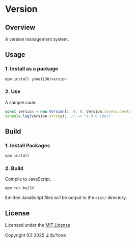 # Version

## Overview

A version management system.

## Usage

### 1. Install as a package

```bash
npm install yone1130/version
```

### 2. Use
A sample code:
```js
const version = new Version(1, 0, 0, Version.levels.dev);
console.log(version.string);  // => "1.0.0 (dev)"
```

## Build

### 1. Install Packages

```bash
npm install
```

### 2. Build

Compile to JavaScript.

```bash
npm run build
```

Emitted JavaScript files will be output to the `dist/` directory.

## License

Licensed under the [MIT License](./LICENSE)

Copyright (C) 2025 よね/Yone
